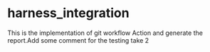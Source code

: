 # harness_integration

This is the implementation of git workflow Action and generate the report.Add some comment for the testing take 2